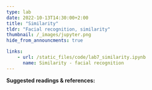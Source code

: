 ```yaml
---
type: lab
date: 2022-10-13T14:30:00+2:00
title: "Similarity"
tldr: "Facial recognition, similarity"
thumbnail: /_images/jupyter.png
hide_from_announcments: true

links: 
    - url: /static_files/code/lab7_similarity.ipynb
      name: Similarity - facial recognition
---
```

**Suggested readings & references:**
